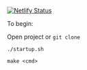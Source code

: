[![Netlify Status](https://api.netlify.com/api/v1/badges/ed0bb798-0451-4f39-8f12-2c00105d6734/deploy-status)](https://app.netlify.com/sites/elastic-babbage-dd5d05/deploys)

To begin:

Open project or `git clone`

`./startup.sh`

`make <cmd>`
